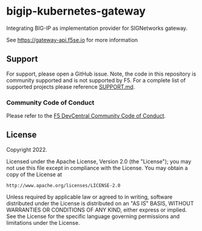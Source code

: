# bigip-kubernetes-gateway

Integrating BIG-IP as implementation provider for SIGNetworks gateway.

See https://gateway-api.f5se.io for more information

## Support

For support, please open a GitHub issue. Note, the code in this repository is community supported and is not supported by F5. For a complete list of supported projects please reference [SUPPORT.md](./SUPPORT.md).

### Community Code of Conduct
Please refer to the [F5 DevCentral Community Code of Conduct](./code_of_conduct.md).

## License

Copyright 2022.

Licensed under the Apache License, Version 2.0 (the "License");
you may not use this file except in compliance with the License.
You may obtain a copy of the License at

    http://www.apache.org/licenses/LICENSE-2.0

Unless required by applicable law or agreed to in writing, software
distributed under the License is distributed on an "AS IS" BASIS,
WITHOUT WARRANTIES OR CONDITIONS OF ANY KIND, either express or implied.
See the License for the specific language governing permissions and
limitations under the License.

